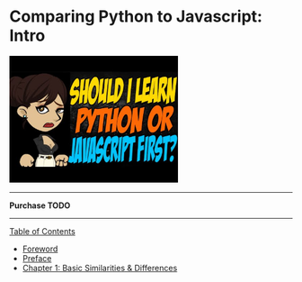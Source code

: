 # Comparing Python to Javascript: Intro

<img src="cover.jpg" width="300">

-----

**Purchase TODO**

-----

[Table of Contents](toc.md)

* [Foreword](foreword.md)
* [Preface](../preface.md)
* [Chapter 1: Basic Similarities & Differences](ch1.md)
